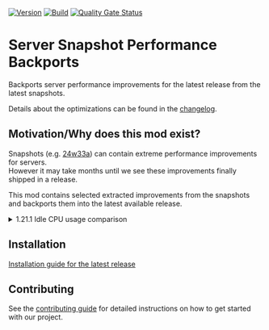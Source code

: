 <!-- modrinth_exclude.start -->

[![Version](https://img.shields.io/modrinth/v/r2KV1Oja)](https://modrinth.com/mod/server-snapshot-performance-backports)
[![Build](https://img.shields.io/github/actions/workflow/status/litetex-oss/mcm-server-snapshot-performance-backports/check-build.yml?branch=dev)](https://github.com/litetex-oss/mcm-server-snapshot-performance-backports/actions/workflows/check-build.yml?query=branch%3Adev)
[![Quality Gate Status](https://sonarcloud.io/api/project_badges/measure?project=litetex-oss_mcm-server-snapshot-performance-backports&metric=alert_status)](https://sonarcloud.io/dashboard?id=litetex-oss_mcm-server-snapshot-performance-backports)

# Server Snapshot Performance Backports

<!-- modrinth_exclude.end -->

Backports server performance improvements for the latest release from the latest snapshots.

Details about the optimizations can be found in the [changelog](https://github.com/litetex-oss/mcm-server-snapshot-performance-backports/blob/dev/CHANGELOG.md).

## Motivation/Why does this mod exist?

Snapshots (e.g. [24w33a](https://minecraft.wiki/w/Java_Edition_24w33a)) can contain extreme performance improvements for servers.<br/>
However it may take months until we see these improvements finally shipped in a release.

This mod contains selected extracted improvements from the snapshots and backports them into the latest available release.

<details><summary>1.21.1 Idle CPU usage comparison</summary>

Before / Without mod:<br/>
![Before](https://raw.githubusercontent.com/litetex-oss/mcm-server-snapshot-performance-backports/refs/heads/dev/assets/1.21.1_Before_Without.jpg)

After / With mod:<br/>
![After](https://raw.githubusercontent.com/litetex-oss/mcm-server-snapshot-performance-backports/refs/heads/dev/assets/1.21.1_After_With.jpg)

</details>

<!-- modrinth_exclude.start -->

## Installation
[Installation guide for the latest release](https://github.com/litetex-oss/mcm-server-snapshot-performance-backports/releases/latest#Installation)

## Contributing
See the [contributing guide](./CONTRIBUTING.md) for detailed instructions on how to get started with our project.

<!-- modrinth_exclude.end -->

